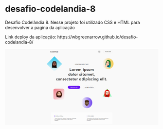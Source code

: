 # desafio-codelandia-8
Desafio Codelândia 8. Nesse projeto foi utilizado CSS e HTML para desenvolver a pagina da aplicação

<p>Link deploy da aplicação: https://wbgreenarrow.github.io/desafio-codelandia-8/</p>

<p align="center"><a href="https://wbgreenarrow.github.io/desafio-codelandia-8/" target="_blank">
  <img src="https://github.com/WBGreenArrow/desafio-codelandia-8/blob/main/Captura%20de%20Tela%20(11).png" width="1000" title="hover text">

  </a></p>


